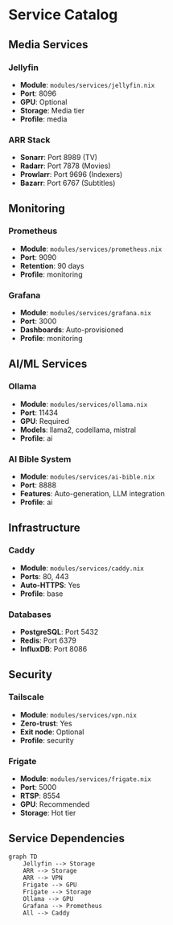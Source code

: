 # Service Catalog

## Media Services

### Jellyfin
- **Module**: `modules/services/jellyfin.nix`
- **Port**: 8096
- **GPU**: Optional
- **Storage**: Media tier
- **Profile**: media

### ARR Stack
- **Sonarr**: Port 8989 (TV)
- **Radarr**: Port 7878 (Movies)
- **Prowlarr**: Port 9696 (Indexers)
- **Bazarr**: Port 6767 (Subtitles)

## Monitoring

### Prometheus
- **Module**: `modules/services/prometheus.nix`
- **Port**: 9090
- **Retention**: 90 days
- **Profile**: monitoring

### Grafana
- **Module**: `modules/services/grafana.nix`
- **Port**: 3000
- **Dashboards**: Auto-provisioned
- **Profile**: monitoring

## AI/ML Services

### Ollama
- **Module**: `modules/services/ollama.nix`
- **Port**: 11434
- **GPU**: Required
- **Models**: llama2, codellama, mistral
- **Profile**: ai

### AI Bible System
- **Module**: `modules/services/ai-bible.nix`
- **Port**: 8888
- **Features**: Auto-generation, LLM integration
- **Profile**: ai

## Infrastructure

### Caddy
- **Module**: `modules/services/caddy.nix`
- **Ports**: 80, 443
- **Auto-HTTPS**: Yes
- **Profile**: base

### Databases
- **PostgreSQL**: Port 5432
- **Redis**: Port 6379
- **InfluxDB**: Port 8086

## Security

### Tailscale
- **Module**: `modules/services/vpn.nix`
- **Zero-trust**: Yes
- **Exit node**: Optional
- **Profile**: security

### Frigate
- **Module**: `modules/services/frigate.nix`
- **Port**: 5000
- **RTSP**: 8554
- **GPU**: Recommended
- **Storage**: Hot tier

## Service Dependencies

```mermaid
graph TD
    Jellyfin --> Storage
    ARR --> Storage
    ARR --> VPN
    Frigate --> GPU
    Frigate --> Storage
    Ollama --> GPU
    Grafana --> Prometheus
    All --> Caddy
```
